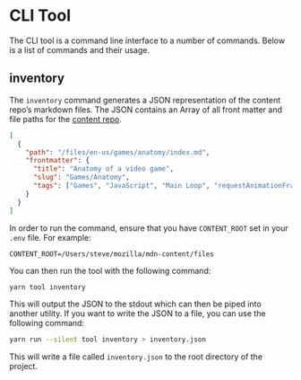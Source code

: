 # CLI Tool

The CLI tool is a command line interface to a number of commands. Below is a
list of commands and their usage.

## inventory

The `inventory` command generates a JSON representation of the content repo’s
markdown files. The JSON contains an Array of all front matter and file paths
for the [content repo](https://github.com/mdn/content/files).

```json
[
  {
    "path": "/files/en-us/games/anatomy/index.md",
    "frontmatter": {
      "title": "Anatomy of a video game",
      "slug": "Games/Anatomy",
      "tags": ["Games", "JavaScript", "Main Loop", "requestAnimationFrame"]
    }
  }
]
```

In order to run the command, ensure that you have `CONTENT_ROOT` set in your
`.env` file. For example:

```text
CONTENT_ROOT=/Users/steve/mozilla/mdn-content/files
```

You can then run the tool with the following command:

```bash
yarn tool inventory
```

This will output the JSON to the stdout which can then be piped into another
utility. If you want to write the JSON to a file, you can use the following
command:

```bash
yarn run --silent tool inventory > inventory.json
```

This will write a file called `inventory.json` to the root directory of the
project.

